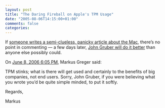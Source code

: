 ```yaml
---
layout: post
title: "The Daring Fireball on Apple's TPM Usage"
date: "2005-08-06T14:15:00+01:00"
comments: false
categories: 
---
```


<p>If <a href="http://www.boingboing.net/2005/07/31/apple_to_add_trusted.html">someone writes a semi-clueless, panicky article about the Mac</a>, there&#8217;s no point in commenting &#8212; a few days later, <a href="http://daringfireball.net/2005/08/trusted">John Gruber will do it better</a> than anyone else possibly could.</p>

<section class="comments">

<div class="comment" id="comment-592">
On <a href="#comment-592" title="Permalink to this comment">June  8, 2006  6:05 PM</a>, Markus Greger
said:
<p>TPM stinks; what is there will get used and certainly to the benefits of big companies, not end users. Sorry, John Gruber, if you were believing what you wrote you&#8217;d be quite simple minded, to put it softly.</p>

<p>Regards,</p>

<p>Markus</p>


</section>

